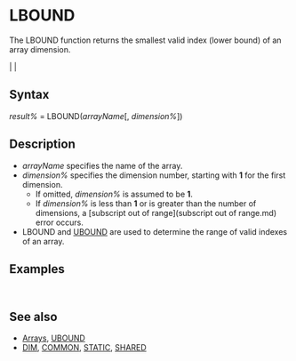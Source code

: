 # LBOUND

The LBOUND function returns the smallest valid index (lower bound) of an array dimension.

  

|  |

## Syntax

*result%* = LBOUND(*arrayName*[, *dimension%*])
  

## Description

* *arrayName* specifies the name of the array.
* *dimension%* specifies the dimension number, starting with **1** for the first dimension.
	+ If omitted, *dimension%* is assumed to be **1**.
	+ If *dimension%* is less than **1** or is greater than the number of dimensions, a [subscript out of range](subscript out of range.md) error occurs.
* LBOUND and [UBOUND](UBOUND.md) are used to determine the range of valid indexes of an array.

  

## Examples

``` [DIM](DIM.md) myArray(5) [AS](AS.md) [INTEGER](INTEGER.md) [DIM](DIM.md) myOtherArray(1 to 2, 3 to 4) [AS](AS.md) [INTEGER](INTEGER.md)  [PRINT](PRINT.md) LBOUND(myArray) [PRINT](PRINT.md) LBOUND(myOtherArray, 2)  
```

```  0  3  
```

  

## See also

* [Arrays](Arrays.md), [UBOUND](UBOUND.md)
* [DIM](DIM.md), [COMMON](COMMON.md), [STATIC](STATIC.md), [SHARED](SHARED.md)

  

